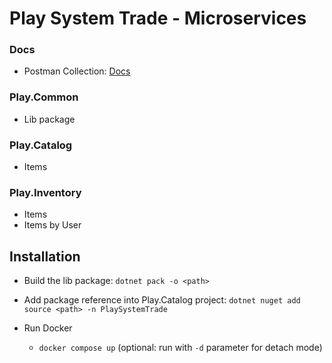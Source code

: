# Play System Trade - Microservices

### Docs

- Postman Collection: [Docs](./Docs)

### Play.Common

- Lib package

### Play.Catalog

- Items

### Play.Inventory

- Items
- Items by User

## Installation

- Build the lib package: `dotnet pack -o <path>`
- Add package reference into Play.Catalog project: `dotnet nuget add source <path> -n PlaySystemTrade`

- Run Docker
  - `docker compose up` (optional: run with `-d` parameter for detach mode)
